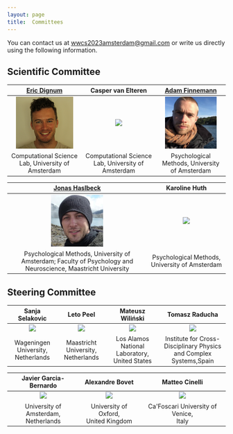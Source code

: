 ```yaml
---
layout: page
title:  Committees
---
```



You can contact us at [wwcs2023amsterdam@gmail.com](mailto:wwcs2023amsterdam@gmail.com) or write us directly using the following information.

## Scientific Committee

|[Eric Dignum](https://www.linkedin.com/in/ericdignum/)|Casper van Elteren|[Adam Finnemann](https://afinnemann.github.io/afinnemann/)|
|:-------------------------:|:-------------------------:|:-------------------------:|
|<img src="/assets/image23/committee/eric.png" height="120px"  />| <img src="/assets/image23/committee/casper.png" height="120px"  />| <img src="/assets/image23/committee/adam.png" height="120px"  />|
|Computational Science Lab, University of Amsterdam | Computational Science Lab, University of Amsterdam | Psychological Methods, University of Amsterdam |

|[Jonas Haslbeck](https://jonashaslbeck.com/)|Karoline Huth|
|:-------------------------:|:-------------------------:|
|<img src="/assets/image23/committee/jonas.jpg" height="120px"  />| <img src="/assets/image23/committee/karoline.png" height="120px"  />|
| Psychological Methods, University of Amsterdam; Faculty of Psychology and Neuroscience, Maastricht University | Psychological Methods, University of Amsterdam |


## Steering Committee

|Sanja Selakovic|Leto Peel|Mateusz Wiliński|Tomasz Raducha|
|:-------------------------:|:-------------------------:|:-------------------------:|:-------------------------:|
|<img src="/assets/image/sanja_150.jpg" height="120px" /> | <img src="/assets/image/leopen_150.jpg" height="120px" /> | <img src="/assets/image/mateusz_150.jpg" height="120px"  /> | <img src="/assets/image/tomasz.jpg" height="120px"  />|
|Wageningen University, <br> Netherlands|Maastricht University, <br> Netherlands|Los Alamos National Laboratory, <br> United States|Institute for Cross-Disciplinary Physics <br> and Complex Systems,Spain|

|Javier Garcia-Bernardo|Alexandre Bovet|Matteo Cinelli|
|:-------------------------:|:-------------------------:|:-------------------------:|
|<img src="/assets/image/javier_150.jpg" height="120px" /> | <img src="/assets/image/alex.jpg" height="120px"/> | <img src="/assets/image/matteo.jpg" height="120px"  />|
|University of Amsterdam, <br> Netherlands| University of Oxford, <br> United Kingdom|Ca'Foscari University of Venice, <br> Italy|
